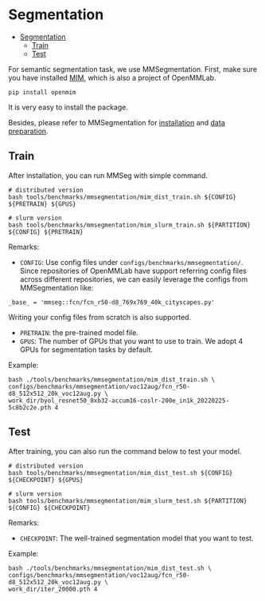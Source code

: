 # Segmentation

- [Segmentation](#segmentation)
  - [Train](#train)
  - [Test](#test)

For semantic segmentation task, we use MMSegmentation. First, make sure you have installed [MIM](https://github.com/open-mmlab/mim), which is also a project of OpenMMLab.

```shell
pip install openmim
```

It is very easy to install the package.

Besides, please refer to MMSegmentation for [installation](https://github.com/open-mmlab/mmsegmentation/blob/dev-1.x/docs/en/get_started.md) and [data preparation](https://github.com/open-mmlab/mmsegmentation/blob/dev-1.x/docs/en/user_guides/2_dataset_prepare.md).

## Train

After installation, you can run MMSeg with simple command.

```shell
# distributed version
bash tools/benchmarks/mmsegmentation/mim_dist_train.sh ${CONFIG} ${PRETRAIN} ${GPUS}

# slurm version
bash tools/benchmarks/mmsegmentation/mim_slurm_train.sh ${PARTITION} ${CONFIG} ${PRETRAIN}
```

Remarks:

- `CONFIG`: Use config files under `configs/benchmarks/mmsegmentation/`. Since repositories of OpenMMLab have support referring config files across different
  repositories, we can easily leverage the configs from MMSegmentation like:

```shell
_base_ = 'mmseg::fcn/fcn_r50-d8_769x769_40k_cityscapes.py'
```

Writing your config files from scratch is also supported.

- `PRETRAIN`: the pre-trained model file.
- `GPUS`: The number of GPUs that you want to use to train. We adopt 4 GPUs for segmentation tasks by default.

Example:

```shell
bash ./tools/benchmarks/mmsegmentation/mim_dist_train.sh \
configs/benchmarks/mmsegmentation/voc12aug/fcn_r50-d8_512x512_20k_voc12aug.py \
work_dir/byol_resnet50_8xb32-accum16-coslr-200e_in1k_20220225-5c8b2c2e.pth 4
```

## Test

After training, you can also run the command below to test your model.

```shell
# distributed version
bash tools/benchmarks/mmsegmentation/mim_dist_test.sh ${CONFIG} ${CHECKPOINT} ${GPUS}

# slurm version
bash tools/benchmarks/mmsegmentation/mim_slurm_test.sh ${PARTITION} ${CONFIG} ${CHECKPOINT}
```

Remarks:

- `CHECKPOINT`: The well-trained segmentation model that you want to test.

Example:

```shell
bash ./tools/benchmarks/mmsegmentation/mim_dist_test.sh \
configs/benchmarks/mmsegmentation/voc12aug/fcn_r50-d8_512x512_20k_voc12aug.py \
work_dir/iter_20000.pth 4
```
